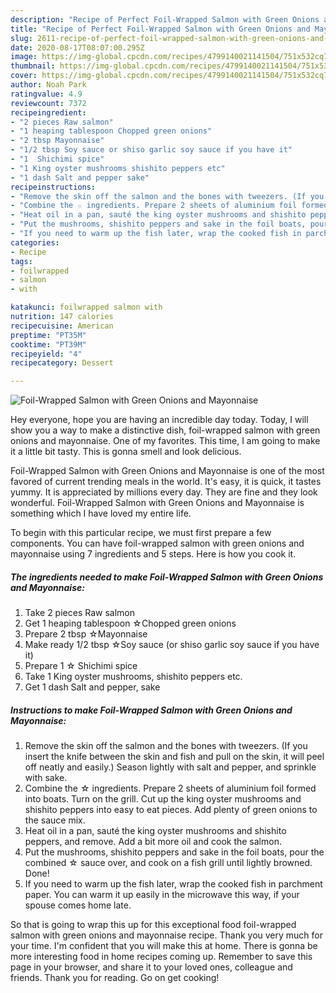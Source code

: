 ```yaml
---
description: "Recipe of Perfect Foil-Wrapped Salmon with Green Onions and Mayonnaise"
title: "Recipe of Perfect Foil-Wrapped Salmon with Green Onions and Mayonnaise"
slug: 2611-recipe-of-perfect-foil-wrapped-salmon-with-green-onions-and-mayonnaise
date: 2020-08-17T08:07:00.295Z
image: https://img-global.cpcdn.com/recipes/4799140021141504/751x532cq70/foil-wrapped-salmon-with-green-onions-and-mayonnaise-recipe-main-photo.jpg
thumbnail: https://img-global.cpcdn.com/recipes/4799140021141504/751x532cq70/foil-wrapped-salmon-with-green-onions-and-mayonnaise-recipe-main-photo.jpg
cover: https://img-global.cpcdn.com/recipes/4799140021141504/751x532cq70/foil-wrapped-salmon-with-green-onions-and-mayonnaise-recipe-main-photo.jpg
author: Noah Park
ratingvalue: 4.9
reviewcount: 7372
recipeingredient:
- "2 pieces Raw salmon"
- "1 heaping tablespoon Chopped green onions"
- "2 tbsp Mayonnaise"
- "1/2 tbsp Soy sauce or shiso garlic soy sauce if you have it"
- "1  Shichimi spice"
- "1 King oyster mushrooms shishito peppers etc"
- "1 dash Salt and pepper sake"
recipeinstructions:
- "Remove the skin off the salmon and the bones with tweezers. (If you insert the knife between the skin and fish and pull on the skin, it will peel off neatly and easily.) Season lightly with salt and pepper, and sprinkle with sake."
- "Combine the ☆ ingredients. Prepare 2 sheets of aluminium foil formed into boats. Turn on the grill. Cut up the king oyster mushrooms and shishito peppers into easy to eat pieces. Add plenty of green onions to the sauce mix."
- "Heat oil in a pan, sauté the king oyster mushrooms and shishito peppers, and remove. Add a bit more oil and cook the salmon."
- "Put the mushrooms, shishito peppers and sake in the foil boats, pour the combined ☆ sauce over, and cook on a fish grill until lightly browned. Done!"
- "If you need to warm up the fish later, wrap the cooked fish in parchment paper. You can warm it up easily in the microwave this way, if your spouse comes home late."
categories:
- Recipe
tags:
- foilwrapped
- salmon
- with

katakunci: foilwrapped salmon with 
nutrition: 147 calories
recipecuisine: American
preptime: "PT35M"
cooktime: "PT39M"
recipeyield: "4"
recipecategory: Dessert

---
```



![Foil-Wrapped Salmon with Green Onions and Mayonnaise](https://img-global.cpcdn.com/recipes/4799140021141504/751x532cq70/foil-wrapped-salmon-with-green-onions-and-mayonnaise-recipe-main-photo.jpg)

Hey everyone, hope you are having an incredible day today. Today, I will show you a way to make a distinctive dish, foil-wrapped salmon with green onions and mayonnaise. One of my favorites. This time, I am going to make it a little bit tasty. This is gonna smell and look delicious.



Foil-Wrapped Salmon with Green Onions and Mayonnaise is one of the most favored of current trending meals in the world. It's easy, it is quick, it tastes yummy. It is appreciated by millions every day. They are fine and they look wonderful. Foil-Wrapped Salmon with Green Onions and Mayonnaise is something which I have loved my entire life.


To begin with this particular recipe, we must first prepare a few components. You can have foil-wrapped salmon with green onions and mayonnaise using 7 ingredients and 5 steps. Here is how you cook it.

<!--inarticleads1-->

##### The ingredients needed to make Foil-Wrapped Salmon with Green Onions and Mayonnaise:

1. Take 2 pieces Raw salmon
1. Get 1 heaping tablespoon ☆Chopped green onions
1. Prepare 2 tbsp ☆Mayonnaise
1. Make ready 1/2 tbsp ☆Soy sauce (or shiso garlic soy sauce if you have it)
1. Prepare 1 ☆ Shichimi spice
1. Take 1 King oyster mushrooms, shishito peppers etc.
1. Get 1 dash Salt and pepper, sake




<!--inarticleads2-->

##### Instructions to make Foil-Wrapped Salmon with Green Onions and Mayonnaise:

1. Remove the skin off the salmon and the bones with tweezers. (If you insert the knife between the skin and fish and pull on the skin, it will peel off neatly and easily.) Season lightly with salt and pepper, and sprinkle with sake.
1. Combine the ☆ ingredients. Prepare 2 sheets of aluminium foil formed into boats. Turn on the grill. Cut up the king oyster mushrooms and shishito peppers into easy to eat pieces. Add plenty of green onions to the sauce mix.
1. Heat oil in a pan, sauté the king oyster mushrooms and shishito peppers, and remove. Add a bit more oil and cook the salmon.
1. Put the mushrooms, shishito peppers and sake in the foil boats, pour the combined ☆ sauce over, and cook on a fish grill until lightly browned. Done!
1. If you need to warm up the fish later, wrap the cooked fish in parchment paper. You can warm it up easily in the microwave this way, if your spouse comes home late.




So that is going to wrap this up for this exceptional food foil-wrapped salmon with green onions and mayonnaise recipe. Thank you very much for your time. I'm confident that you will make this at home. There is gonna be more interesting food in home recipes coming up. Remember to save this page in your browser, and share it to your loved ones, colleague and friends. Thank you for reading. Go on get cooking!
